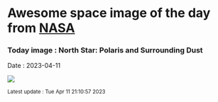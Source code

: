 
# Awesome space image of the day from [NASA](https://api.nasa.gov/)

### Today image : North Star: Polaris and Surrounding Dust
Date : 2023-04-11

![](https://apod.nasa.gov/apod/image/2304/PolarisIfn_Zayaz_960.jpg)

<small>Latest update : Tue Apr 11 21:10:57 2023</small>
        